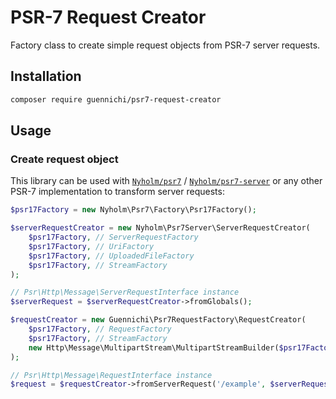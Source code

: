 # PSR-7 Request Creator

Factory class to create simple request objects from PSR-7 server requests.

## Installation

```bash
composer require guennichi/psr7-request-creator
```

## Usage

### Create request object

This library can be used with [`Nyholm/psr7`](https://github.com/Nyholm/psr7) / [`Nyholm/psr7-server`](https://github.com/Nyholm/psr7-server)
or any other PSR-7 implementation to transform server requests:

```php
$psr17Factory = new Nyholm\Psr7\Factory\Psr17Factory();

$serverRequestCreator = new Nyholm\Psr7Server\ServerRequestCreator(
    $psr17Factory, // ServerRequestFactory
    $psr17Factory, // UriFactory
    $psr17Factory, // UploadedFileFactory
    $psr17Factory, // StreamFactory
);

// Psr\Http\Message\ServerRequestInterface instance
$serverRequest = $serverRequestCreator->fromGlobals();

$requestCreator = new Guennichi\Psr7RequestFactory\RequestCreator(
    $psr17Factory, // RequestFactory
    $psr17Factory, // StreamFactory
    new Http\Message\MultipartStream\MultipartStreamBuilder($psr17Factory),
);

// Psr\Http\Message\RequestInterface instance
$request = $requestCreator->fromServerRequest('/example', $serverRequest);
```

